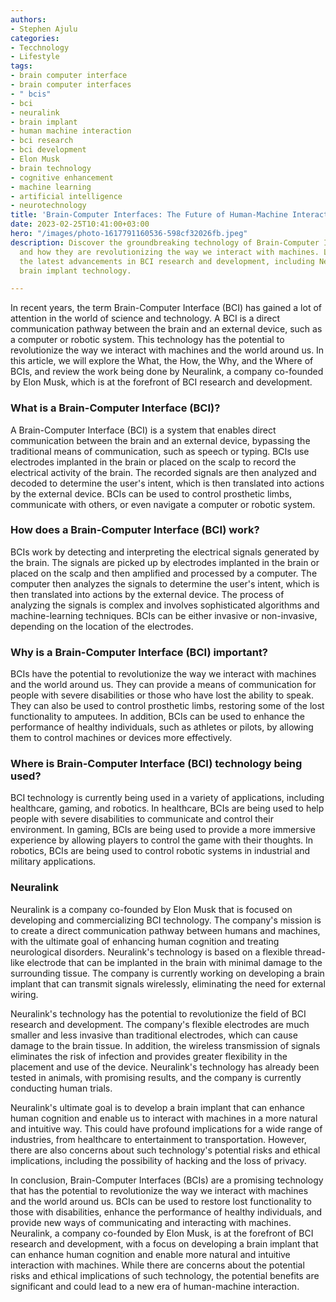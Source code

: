 ```yaml
---
authors:
- Stephen Ajulu
categories:
- Tecchnology
- Lifestyle
tags:
- brain computer interface
- brain computer interfaces
- " bcis"
- bci
- neuralink
- brain implant
- human machine interaction
- bci research
- bci development
- Elon Musk
- brain technology
- cognitive enhancement
- machine learning
- artificial intelligence
- neurotechnology
title: 'Brain-Computer Interfaces: The Future of Human-Machine Interaction'
date: 2023-02-25T10:41:00+03:00
hero: "/images/photo-1617791160536-598cf32026fb.jpeg"
description: Discover the groundbreaking technology of Brain-Computer Interfaces (BCIs)
  and how they are revolutionizing the way we interact with machines. Learn about
  the latest advancements in BCI research and development, including Neuralink's cutting-edge
  brain implant technology.

---
```

In recent years, the term Brain-Computer Interface (BCI) has gained a lot of attention in the world of science and technology. A BCI is a direct communication pathway between the brain and an external device, such as a computer or robotic system. This technology has the potential to revolutionize the way we interact with machines and the world around us. In this article, we will explore the What, the How, the Why, and the Where of BCIs, and review the work being done by Neuralink, a company co-founded by Elon Musk, which is at the forefront of BCI research and development.

### What is a Brain-Computer Interface (BCI)?

A Brain-Computer Interface (BCI) is a system that enables direct communication between the brain and an external device, bypassing the traditional means of communication, such as speech or typing. BCIs use electrodes implanted in the brain or placed on the scalp to record the electrical activity of the brain. The recorded signals are then analyzed and decoded to determine the user's intent, which is then translated into actions by the external device. BCIs can be used to control prosthetic limbs, communicate with others, or even navigate a computer or robotic system.

### How does a Brain-Computer Interface (BCI) work?

BCIs work by detecting and interpreting the electrical signals generated by the brain. The signals are picked up by electrodes implanted in the brain or placed on the scalp and then amplified and processed by a computer. The computer then analyzes the signals to determine the user's intent, which is then translated into actions by the external device. The process of analyzing the signals is complex and involves sophisticated algorithms and machine-learning techniques. BCIs can be either invasive or non-invasive, depending on the location of the electrodes.

### Why is a Brain-Computer Interface (BCI) important?

BCIs have the potential to revolutionize the way we interact with machines and the world around us. They can provide a means of communication for people with severe disabilities or those who have lost the ability to speak. They can also be used to control prosthetic limbs, restoring some of the lost functionality to amputees. In addition, BCIs can be used to enhance the performance of healthy individuals, such as athletes or pilots, by allowing them to control machines or devices more effectively.

### Where is Brain-Computer Interface (BCI) technology being used?

BCI technology is currently being used in a variety of applications, including healthcare, gaming, and robotics. In healthcare, BCIs are being used to help people with severe disabilities to communicate and control their environment. In gaming, BCIs are being used to provide a more immersive experience by allowing players to control the game with their thoughts. In robotics, BCIs are being used to control robotic systems in industrial and military applications.

### Neuralink

Neuralink is a company co-founded by Elon Musk that is focused on developing and commercializing BCI technology. The company's mission is to create a direct communication pathway between humans and machines, with the ultimate goal of enhancing human cognition and treating neurological disorders. Neuralink's technology is based on a flexible thread-like electrode that can be implanted in the brain with minimal damage to the surrounding tissue. The company is currently working on developing a brain implant that can transmit signals wirelessly, eliminating the need for external wiring.

Neuralink's technology has the potential to revolutionize the field of BCI research and development. The company's flexible electrodes are much smaller and less invasive than traditional electrodes, which can cause damage to the brain tissue. In addition, the wireless transmission of signals eliminates the risk of infection and provides greater flexibility in the placement and use of the device. Neuralink's technology has already been tested in animals, with promising results, and the company is currently conducting human trials.

Neuralink's ultimate goal is to develop a brain implant that can enhance human cognition and enable us to interact with machines in a more natural and intuitive way. This could have profound implications for a wide range of industries, from healthcare to entertainment to transportation. However, there are also concerns about such technology's potential risks and ethical implications, including the possibility of hacking and the loss of privacy.

In conclusion, Brain-Computer Interfaces (BCIs) are a promising technology that has the potential to revolutionize the way we interact with machines and the world around us. BCIs can be used to restore lost functionality to those with disabilities, enhance the performance of healthy individuals, and provide new ways of communicating and interacting with machines. Neuralink, a company co-founded by Elon Musk, is at the forefront of BCI research and development, with a focus on developing a brain implant that can enhance human cognition and enable more natural and intuitive interaction with machines. While there are concerns about the potential risks and ethical implications of such technology, the potential benefits are significant and could lead to a new era of human-machine interaction.